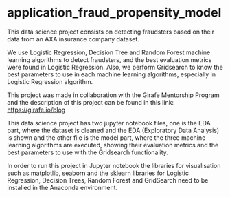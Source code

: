 # application_fraud_propensity_model

This data science project consists on detecting fraudsters based on their data from an AXA insurance company dataset.

We use Logistic Regression, Decision Tree and Random Forest machine learning algorithms to detect fraudsters, and the best evaluation metrics were found in Logistic Regression. Also, we perform Gridsearch to know the best parameters to use in each machine learning algorithms, especially in Logistic Regression algorithm.

This project was made in collaboration with the Girafe Mentorship Program and the description of this project can be found in this link: https://girafe.io/blog

This data science project has two jupyter notebook files, one is the EDA part, where the dataset is cleaned and the EDA (Exploratory Data Analysis) is shown and the other file is the model part, where the three machine learning algorithms are executed, showing their evaluation metrics and the best parameters to use with the Gridsearch functionality.

In order to run this project in Jupyter notebook the libraries for visualisation such as matplotlib, seaborn and the sklearn libraries for Logistic Regression, Decision Trees, Random Forest and GridSearch need to be installed in the Anaconda environment.
